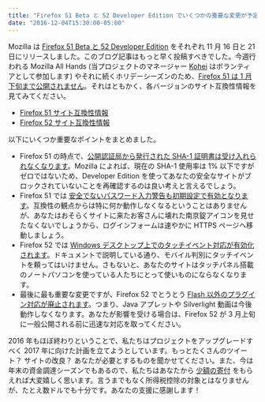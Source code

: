 ```yaml
---
title: "Firefox 51 Beta と 52 Developer Edition でいくつかの重要な変更が予定されています"
date: "2016-12-04T15:30:00-05:00"
---
```

Mozilla は [Firefox 51 Beta と 52 Developer Edition](https://www.mozilla.org/firefox/channel/desktop/) をそれぞれ 11 月 16 日と 21 日にリリースしました。このブログ記事はもっと早く投稿すべきでした。今週行われる Mozilla All Hands (当プロジェクトのマネージャー [Kohei](https://mozillians.org/u/kohei.yoshino/) はボランティアとして参加します) やそれに続くホリデーシーズンのため、[Firefox 51 は 1 月下旬まで公開されません](http://release.mozilla.org/firefox/50/2016/11/22/Firefox50-planned-dot-release.html)。それはともかく、各バージョンのサイト互換性情報を見てみてください。

* [Firefox 51 サイト互換性情報](https://www.fxsitecompat.com/ja/versions/51/)
* [Firefox 52 サイト互換性情報](https://www.fxsitecompat.com/ja/versions/52/)

以下にいくつか重要なポイントをまとめました。

* Firefox 51 の時点で、[公開認証局から発行された SHA-1 証明書は受け入れられなくなります](https://www.fxsitecompat.com/ja/docs/2016/sha-1-certificates-issued-by-public-ca-will-no-longer-be-accepted/)。Mozilla によれば、現在の SHA-1 使用率は 1% 以下ですがゼロではないため、Developer Edition を使ってあなたの安全なサイトがブロックされていないことを再確認するのは良い考えと言えるでしょう。
* Firefox 51 では [安全でないパスワード入力警告も初期設定で有効となります](https://www.fxsitecompat.com/ja/docs/2016/insecure-password-input-warning-will-be-enabled-by-default/)。互換性の観点からは特に何か動作しなくなるということはありませんが、あなたはおそらくサイトに来たお客さんに壊れた南京錠アイコンを見せたなくないでしょうから、ログインフォームは速やかに HTTPS ページへ移動しましょう。
* Firefox 52 では [Windows デスクトップ上でのタッチイベント対応が有効化されます](https://www.fxsitecompat.com/ja/docs/2016/touch-event-support-has-been-re-enabled-on-windows-desktop/)。ドキュメントで説明している通り、モバイル判別にタッチイベントを頼ってはいけません。さもないと、あなたのサイトはタッチパネル搭載のノートパソコンを使っている人たちにとって使いものにならなくなります。
* 最後に最も重要な変更ですが、Firefox 52 でとうとう [Flash 以外のプラグイン対応が廃止されます](https://www.fxsitecompat.com/ja/docs/2016/plug-in-support-has-been-dropped-other-than-flash/)。つまり、Java アプレットや Silverlight 動画は今後動作しなくなります。あなたが影響を受ける場合は、Firefox 52 が 3 月上旬に一般公開される前に迅速な対応を取ってください。

2016 年もほぼ終わりということで、私たちはプロジェクトをアップグレードすべく 2017 年に向けた計画を立てようとしています。もっとたくさんのツイート？ サイトの改良？ あなたが必要とするものを聞かせてください。また、今は年末の資金調達シーズンでもあるので、私たちはあなたから [少額の寄付](https://www.fxsitecompat.com/ja/contribute/#%E5%AF%84%E4%BB%98) をもらえれば大変嬉しく思います。言うまでもなく所得税控除の対象とはなりませんが、たとえ数ドルでも十分です。あなたの支援に感謝します！
